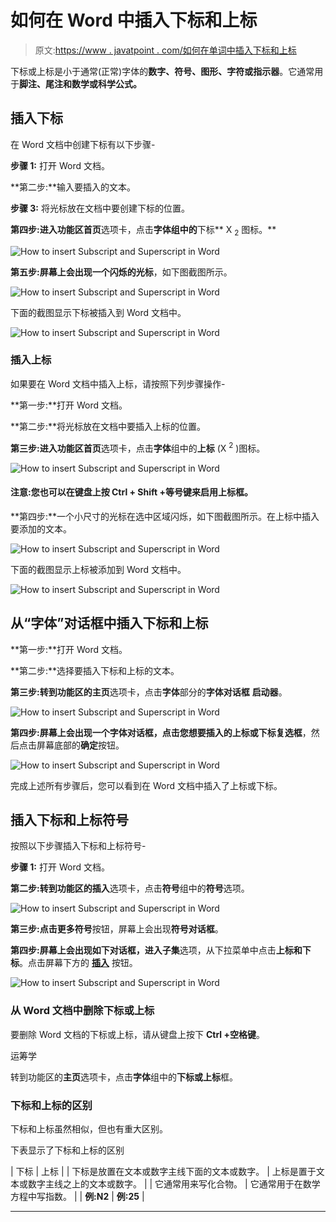 # 如何在 Word 中插入下标和上标

> 原文:[https://www . javatpoint . com/如何在单词中插入下标和上标](https://www.javatpoint.com/how-to-insert-subscript-and-superscript-in-word)

下标或上标是小于通常(正常)字体的**数字、符号、图形、字符或指示器**。它通常用于**脚注、尾注和数学或科学公式。**

## 插入下标

在 Word 文档中创建下标有以下步骤-

**步骤 1:** 打开 Word 文档。

**第二步:**输入要插入的文本。

**步骤 3:** 将光标放在文档中要创建下标的位置。

**第四步:**进入功能区**首页**选项卡，点击**字体组中的**下标** X <sub>2</sub> 图标。**

![How to insert Subscript and Superscript in Word](img/6e7566659bed3f5d7d02868d4a29d13c.png)

**第五步:**屏幕上会出现一个**闪烁的光标**，如下图截图所示。

![How to insert Subscript and Superscript in Word](img/f73c842608e0d5cb5867073282bbf265.png)

下面的截图显示下标被插入到 Word 文档中。

![How to insert Subscript and Superscript in Word](img/86ec36e282edad5bafe81f82e2d0544f.png)

### 插入上标

如果要在 Word 文档中插入上标，请按照下列步骤操作-

**第一步:**打开 Word 文档。

**第二步:**将光标放在文档中要插入上标的位置。

**第三步:**进入功能区**首页**选项卡，点击**字体**组中的**上标** (X <sup>2</sup> )图标。

![How to insert Subscript and Superscript in Word](img/94ecba883ce0e6facb4e7a6092399e46.png)

#### 注意:您也可以在键盘上按 Ctrl + Shift +等号键来启用上标框。

**第四步:**一个小尺寸的光标在选中区域闪烁，如下图截图所示。在上标中插入要添加的文本。

![How to insert Subscript and Superscript in Word](img/cab82f15e422501bc9147c57c273f2c2.png)

下面的截图显示上标被添加到 Word 文档中。

![How to insert Subscript and Superscript in Word](img/2190a4d6e86b0fdcfe0b5a2e64420cf9.png)

## 从“字体”对话框中插入下标和上标

**第一步:**打开 Word 文档。

**第二步:**选择要插入下标和上标的文本。

**第三步:**转到功能区的**主页**选项卡，点击**字体**部分的**字体对话框** **启动器**。

![How to insert Subscript and Superscript in Word](img/2a561c34be06cbf5da10cb9db1ff1b4d.png)

**第四步:**屏幕上会出现一个字体对话框，点击您想要插入的**上标或下标复选框**，然后点击屏幕底部的**确定**按钮。

![How to insert Subscript and Superscript in Word](img/2fa499fdd0d2de345658448f9eef10b3.png)

完成上述所有步骤后，您可以看到在 Word 文档中插入了上标或下标。

## 插入下标和上标符号

按照以下步骤插入下标和上标符号-

**步骤 1:** 打开 Word 文档。

**第二步:**转到功能区的**插入**选项卡，点击**符号**组中的**符号**选项。

![How to insert Subscript and Superscript in Word](img/d13f41d2185d6ceddbd7cf295f21ec00.png)

**第三步:**点击**更多符号**按钮，屏幕上会出现**符号对话框**。

**第四步:**屏幕上会出现如下对话框，进入**子集**选项，从下拉菜单中点击**上标和下标**。点击屏幕下方的 **<u>插入</u>** 按钮。

![How to insert Subscript and Superscript in Word](img/361e1e45137b1fde58da1fe69d65ac06.png)

### 从 Word 文档中删除下标或上标

要删除 Word 文档的下标或上标，请从键盘上按下 **Ctrl +空格键**。

运筹学

转到功能区的**主页**选项卡，点击**字体**组中的**下标或上标**框。

### 下标和上标的区别

下标和上标虽然相似，但也有重大区别。

下表显示了下标和上标的区别

| 下标 | 上标 |
| 下标是放置在文本或数字主线下面的文本或数字。 | 上标是置于文本或数字主线之上的文本或数字。 |
| 它通常用来写化合物。 | 它通常用于在数学方程中写指数。 |
| **例:N2** | **例:25** |

* * *